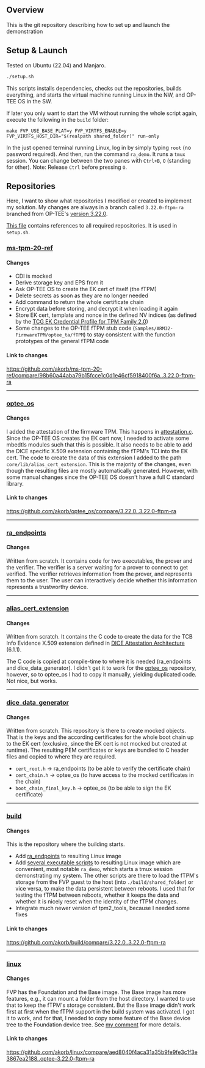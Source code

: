 ## Overview

This is the git repository describing how to set up and launch the demonstration 

## Setup & Launch

Tested on Ubuntu (22.04) and Manjaro.

```sh
./setup.sh
```

This scripts installs dependencies, checks out the repositories, builds everything, and starts the virtual machine running Linux in the NW, and OP-TEE OS in the SW.

If later you only want to start the VM without running the whole script again, execute the following in the `build` folder:

```
make FVP_USE_BASE_PLAT=y FVP_VIRTFS_ENABLE=y FVP_VIRTFS_HOST_DIR="$(realpath shared_folder)" run-only
```

In the just opened terminal running Linux, log in by simply typing `root` (no password required).
And then, run the command `ra_demo`. It runs a `tmux` session. You can change between the two panes with `Ctrl+B`, `O` (standing for `O`ther).
Note: Release `Ctrl` before pressing `O`.


## Repositories

Here, I want to show what repositories I modified or created to implement my solution. My changes are always in a branch called `3.22.0-ftpm-ra` branched from OP-TEE's [version 3.22.0](https://github.com/op-tee/manifest/tree/3.22.0).

[This file](https://github.com/akorb/manifest/blob/3.22.0-ftpm-ra/fvp.xml) contains references to all required repositories. It is used in `setup.sh`.

### [ms-tpm-20-ref](https://github.com/akorb/ms-tpm-20-ref)

#### Changes

* CDI is mocked
* Derive storage key and EPS from it
* Ask OP-TEE OS to create the EK cert of itself (the fTPM)
* Delete secrets as soon as they are no longer needed
* Add command to return the whole certificate chain
* Encrypt data before storing, and decrypt it when loading it again
* Store EK cert, template and nonce in the defined NV indices (as defined by the [TCG EK Credential Profile for TPM Family 2.0](https://trustedcomputinggroup.org/resource/http-trustedcomputinggroup-org-wp-content-uploads-tcg-ek-credential-profile-v-2-5-r2_published-pdf/))
* Some changes to the OP-TEE fTPM stub code (`Samples/ARM32-FirmwareTPM/optee_ta/fTPM`) to stay consistent with the function prototypes of the general fTPM code



#### Link to changes

https://github.com/akorb/ms-tpm-20-ref/compare/98b60a44aba79b15fcce1c0d1e46cf5918400f6a..3.22.0-ftpm-ra

___

### [optee_os](https://github.com/akorb/optee_os/)

#### Changes

I added the attestation of the firmware TPM.
This happens in [attestation.c](https://github.com/akorb/optee_os/compare/3.22.0..3.22.0-ftpm-ra#diff-24414f52059fe00212064e8346a9da29e5ca0d01b7cb9a8e3edd7acb7b4d8589).
Since the OP-TEE OS creates the EK cert now, I needed to activate some mbedtls modules such that this is possible.
It also needs to be able to add the DICE specific X.509 extension containing the fTPM's TCI into the EK cert. The code to create the data of this extension I added to the path `core/lib/alias_cert_extension`. This is the majority of the changes, even though the resulting files are mostly automatically generated. However, with some manual changes since the OP-TEE OS doesn't have a full C standard library.

#### Link to changes

https://github.com/akorb/optee_os/compare/3.22.0..3.22.0-ftpm-ra


___


### [ra_endpoints](https://github.com/akorb/ra_endpoints)

#### Changes

Written from scratch.
It contains code for two executables, the prover and the verifier. The verifier is a server waiting for a prover to connect to get verified.
The verifier retrieves information from the prover, and represents them to the user. The user can interactively decide whether this information represents a trustworthy device.

___

### [alias_cert_extension](https://github.com/akorb/alias_cert_extension)

#### Changes

Written from scratch.
It contains the C code to create the data for the TCB Info Evidence X.509 extension defined in [DICE Attestation Architecture](https://trustedcomputinggroup.org/resource/dice-attestation-architecture/) (6.1.1).

The C code is copied at compile-time to where it is needed (ra_endpoints and dice_data_generator). I didn't get it to work for the [optee_os](https://github.com/akorb/optee_os/) repository, however, so to optee_os I had to copy it manually, yielding duplicated code. Not nice, but works.

___

### [dice_data_generator](https://github.com/akorb/dice_data_generator)

#### Changes

Written from scratch.
This repository is there to create mocked objects. That is the keys and the according certificates for the whole boot chain up to the EK cert (exclusive, since the EK cert is not mocked but created at runtime).
The resulting PEM certificates or keys are bundled to C header files and copied to where they are required.

* `cert_root.h` → ra_endpoints (to be able to verify the certificate chain)
* `cert_chain.h` → optee_os (to have access to the mocked certificates in the chain)
* `boot_chain_final_key.h` → optee_os (to be able to sign the EK certificate)

___

### [build](https://github.com/akorb/build)

#### Changes

This is the repository where the building starts.

* Add [ra_endpoints](https://github.com/akorb/ra_endpoints) to resulting Linux image
* Add [several executable scripts](https://github.com/akorb/build/tree/3.22.0-ftpm-ra/br-ext/board/fvp/overlay/usr/bin) to resulting Linux image which are convenient, most notable `ra_demo`, which starts a tmux session demonstrating my system. The other scripts are there to load the fTPM's storage from the FVP guest to the host (into `./build/shared_folder`) or vice versa, to make the data persistent between reboots. I used that for testing the fTPM between reboots, whether it keeps the data and whether it is nicely reset when the identity of the fTPM changes.
* Integrate much newer version of tpm2_tools, because I needed some fixes


#### Link to changes

https://github.com/akorb/build/compare/3.22.0..3.22.0-ftpm-ra

___

### [linux](https://github.com/akorb/linux/tree/optee-3.22.0-ftpm-ra)

#### Changes

FVP has the Foundation and the Base image. The Base image has more features, e.g., it can mount a folder from the host directory. I wanted to use that to keep the fTPM's storage consistent.
But the Base image didn't work first at first when the fTPM support in the build system was activated. I got it to work, and for that, I needed to copy some feature of the Base device tree to the Foundation device tree.
See [my comment](https://github.com/OP-TEE/optee_os/issues/6162#issuecomment-1637705809) for more details.

#### Link to changes

https://github.com/akorb/linux/compare/aed8040f4aca31a35b9fe9fe3c1f3e3867ea2188..optee-3.22.0-ftpm-ra

